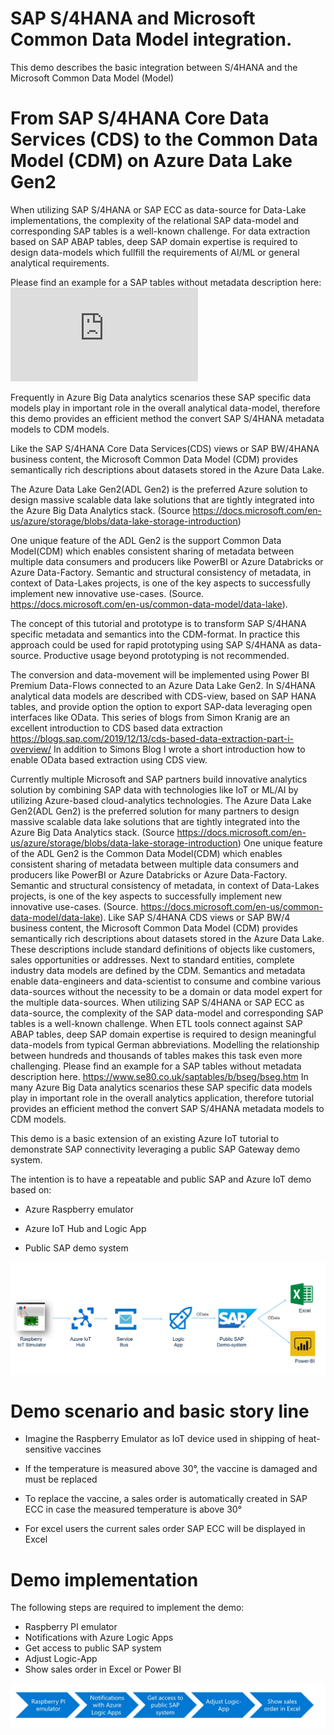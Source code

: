 # SAP S/4HANA and Microsoft Common Data Model integration.
This demo describes the basic integration between S/4HANA and the Microsoft Common Data Model (Model)


# From SAP S/4HANA Core Data Services (CDS) to the Common Data Model (CDM) on Azure Data Lake Gen2 
When utilizing SAP S/4HANA or SAP ECC as data-source for Data-Lake implementations, the complexity of the relational SAP data-model and corresponding SAP tables is a well-known challenge. 
For data extraction based on SAP ABAP tables, deep SAP domain expertise is required to design data-models which fullfill the requirements of AI/ML or general analytical requirements. 

Please find an example for a SAP tables without metadata description here: ![BSEG](https://www.se80.co.uk/saptables/b/bseg/bseg.htm)

Frequently in Azure Big Data analytics scenarios these SAP specific data models play in important role in the overall analytical data-model, therefore this demo provides an efficient method the convert SAP S/4HANA metadata models to CDM models. 

Like the SAP S/4HANA Core Data Services(CDS) views or SAP BW/4HANA business content, the Microsoft Common Data Model (CDM) provides semantically rich descriptions about datasets stored in the Azure Data Lake.

The Azure Data Lake Gen2(ADL Gen2) is the preferred Azure solution to design massive scalable data lake solutions that are tightly integrated into the Azure Big Data Analytics stack. (Source https://docs.microsoft.com/en-us/azure/storage/blobs/data-lake-storage-introduction)

One unique feature of the ADL Gen2 is the support Common Data Model(CDM) which enables consistent sharing of metadata between multiple data consumers and producers like PowerBI or Azure Databricks or Azure Data-Factory. Semantic and structural consistency of metadata, in context of Data-Lakes projects, is one of the key aspects to successfully implement new innovative use-cases.  (Source. https://docs.microsoft.com/en-us/common-data-model/data-lake).

The concept of this tutorial and prototype is to transform SAP S/4HANA specific metadata and semantics into the CDM-format. 
In practice this approach could be used for rapid prototyping using SAP S/4HANA as data-source. Productive usage beyond prototyping is not recommended. 






The conversion and data-movement will be implemented using Power BI Premium Data-Flows connected to an Azure Data Lake Gen2.
In S/4HANA analytical data models are described with CDS-view, based on SAP HANA tables, and provide option the option to export SAP-data leveraging open interfaces like OData. 
This series of blogs from Simon Kranig are an excellent introduction to CDS based data extraction
https://blogs.sap.com/2019/12/13/cds-based-data-extraction-part-i-overview/
In addition to Simons Blog I wrote a short introduction how to enable OData based extraction using CDS view.  




Currently multiple Microsoft and SAP partners build innovative analytics solution by combining SAP data with technologies like IoT or ML/AI by utilizing Azure-based cloud-analytics technologies. 
The Azure Data Lake Gen2(ADL Gen2) is the preferred solution for many partners to design massive scalable data lake solutions that are tightly integrated into the Azure Big Data Analytics stack. (Source https://docs.microsoft.com/en-us/azure/storage/blobs/data-lake-storage-introduction)
One unique feature of the ADL Gen2 is the Common Data Model(CDM) which enables consistent sharing of metadata between multiple data consumers and producers like PowerBI or Azure Databricks or Azure Data-Factory. Semantic and structural consistency of metadata, in context of Data-Lakes projects, is one of the key aspects to successfully implement new innovative use-cases.  (Source. https://docs.microsoft.com/en-us/common-data-model/data-lake).
Like SAP S/4HANA CDS views or SAP BW/4 business content, the Microsoft Common Data Model (CDM) provides semantically rich descriptions about datasets stored in the Azure Data Lake.
These descriptions include standard definitions of objects like customers, sales opportunities or addresses. Next to standard entities, complete industry data models are defined by the CDM.
Semantics and metadata enable data-engineers and data-scientist to consume and combine various data-sources without the necessity to be a domain or data model expert for the multiple data-sources. 
When utilizing SAP S/4HANA or SAP ECC as data-source, the complexity of the SAP data-model and corresponding SAP tables is a well-known challenge. When ETL tools connect against SAP ABAP tables, deep SAP domain expertise is required to design meaningful data-models from typical German abbreviations. Modelling the relationship between hundreds and thousands of tables makes this task even more challenging. Please find an example for a SAP tables without metadata description here. 
https://www.se80.co.uk/saptables/b/bseg/bseg.htm
In many Azure Big Data analytics scenarios these SAP specific data models play in important role in the overall analytics application, therefore tutorial provides an efficient method the convert SAP S/4HANA metadata models to CDM models. 
















This demo is a basic extension of an existing Azure IoT tutorial to demonstrate SAP connectivity leveraging a public SAP Gateway demo system. 

The intention is to have a repeatable and public SAP and Azure IoT demo based on:

* Azure Raspberry emulator

* Azure IoT Hub and Logic App

* Public SAP demo system 

![Demo high level overview](https://github.com/ROBROICH/REPO1/blob/master/images/DEMO_ARCHITECTURE.jpg)

# Demo scenario and basic story line 

* Imagine the Raspberry Emulator as IoT device used in shipping of heat-sensitive vaccines

* If the temperature is measured above 30°, the vaccine is damaged and must be replaced  

* To replace the vaccine, a sales order is automatically created in SAP ECC in case the measured temperature is above 30° 

* For excel users the current sales order SAP ECC will be displayed in Excel 

# Demo implementation

The following steps are required to implement the demo:

* Raspberry PI emulator
* Notifications with Azure Logic Apps
* Get access to public SAP system
* Adjust Logic-App
* Show sales order in Excel or Power BI

![Demo flow](https://github.com/ROBROICH/REPO1/blob/master/images/DEMO_FLOW.jpg)


